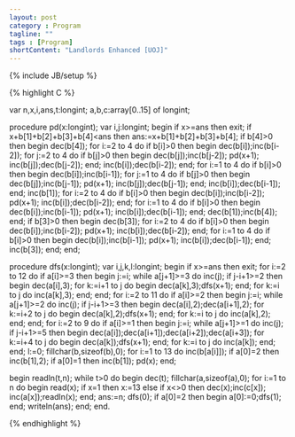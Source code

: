 ```yaml
---
layout: post
category : Program
tagline: ""
tags : [Program]
shortContent: "Landlords Enhanced [UOJ]"
---
```

{% include JB/setup %}

{% highlight C %}

var n,x,i,ans,t:longint;
a,b,c:array[0..15] of longint;

procedure pd(x:longint);
var i,j:longint;
begin
	if x>=ans then exit;
	if x+b[1]+b[2]+b[3]+b[4]<ans then ans:=x+b[1]+b[2]+b[3]+b[4];
	if b[4]>0 then begin
		dec(b[4]);
		for i:=2 to 4 do if b[i]>0 then begin
			dec(b[i]);inc(b[i-2]);
			for j:=2 to 4 do if b[j]>0 then begin
				dec(b[j]);inc(b[j-2]);
				pd(x+1);
				inc(b[j]);dec(b[j-2]);
			end;
			inc(b[i]);dec(b[i-2]);
		end;
		for i:=1 to 4 do if b[i]>0 then begin
			dec(b[i]);inc(b[i-1]);
			for j:=1 to 4 do if b[j]>0 then begin
				dec(b[j]);inc(b[j-1]);
				pd(x+1);
				inc(b[j]);dec(b[j-1]);
			end;
			inc(b[i]);dec(b[i-1]);
		end;
		inc(b[1]);
		for i:=2 to 4 do if b[i]>0 then begin
			dec(b[i]);inc(b[i-2]);
			pd(x+1);
			inc(b[i]);dec(b[i-2]);
		end;
		for i:=1 to 4 do if b[i]>0 then begin
			dec(b[i]);inc(b[i-1]);
			pd(x+1);
			inc(b[i]);dec(b[i-1]);
		end;
		dec(b[1]);inc(b[4]);
	end;
	if b[3]>0 then begin
		dec(b[3]);
		for i:=2 to 4 do if b[i]>0 then begin
			dec(b[i]);inc(b[i-2]);
			pd(x+1);
			inc(b[i]);dec(b[i-2]);
		end;
		for i:=1 to 4 do if b[i]>0 then begin
			dec(b[i]);inc(b[i-1]);
			pd(x+1);
			inc(b[i]);dec(b[i-1]);
		end;
		inc(b[3]);
	end;
end;

procedure dfs(x:longint);
var	i,j,k,l:longint;
begin
	if x>=ans then exit;
	for i:=2 to 12 do if a[i]>=3 then begin
		j:=i;
		while a[j+1]>=3 do inc(j);
		if j-i+1>=2 then begin
			dec(a[i],3);
			for k:=i+1 to j do begin
				dec(a[k],3);dfs(x+1);
			end;
			for k:=i to j do inc(a[k],3);
		end;
	end;
	for i:=2 to 11 do if a[i]>=2 then begin
		j:=i;
		while a[j+1]>=2 do inc(j);
		if j-i+1>=3 then begin
			dec(a[i],2);dec(a[i+1],2);
			for k:=i+2 to j do begin
				dec(a[k],2);dfs(x+1);
			end;
			for k:=i to j do inc(a[k],2);
		end;
	end;
	for i:=2 to 9 do if a[i]>=1 then begin
		j:=i;
		while a[j+1]>=1 do inc(j);
		if j-i+1>=5 then begin
			dec(a[i]);dec(a[i+1]);dec(a[i+2]);dec(a[i+3]);
			for k:=i+4 to j do begin
				dec(a[k]);dfs(x+1);
			end;
			for k:=i to j do inc(a[k]);
		end;
	end;
	l:=0;
	fillchar(b,sizeof(b),0);
	for i:=1 to 13 do inc(b[a[i]]);
	if a[0]=2 then inc(b[1],2);
	if a[0]=1 then inc(b[1]);
	pd(x);
end;

begin
	readln(t,n);
	while t>0 do begin
		dec(t);
		fillchar(a,sizeof(a),0);
		for i:=1 to n do begin
			read(x);
			if x=1 then x:=13 else
			if x<>0 then dec(x);inc(c[x]);
			inc(a[x]);readln(x);
		end; 
		ans:=n;
		dfs(0);
		if a[0]=2 then begin
			a[0]:=0;dfs(1);
		end;
	writeln(ans);
	end;
end.

{% endhighlight %}
